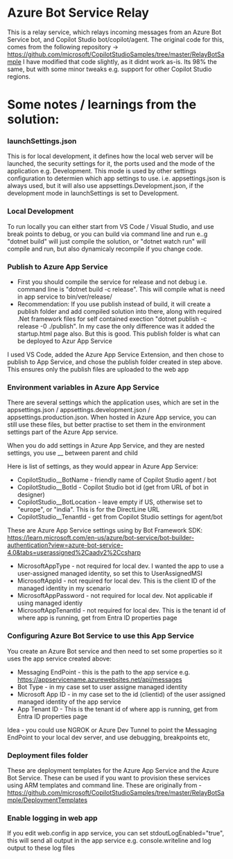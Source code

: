 # Azure Bot Service Relay
This is a relay service, which relays incoming messages from an Azure Bot Service bot, and Copilot Studio bot/copilot/agent.
The original code for this, comes from the following repository -> https://github.com/microsoft/CopilotStudioSamples/tree/master/RelayBotSample
I have modified that code slightly, as it didnt work as-is. Its 98% the same, but with some minor tweaks e.g. support for other Copilot Studio regions.

# Some notes / learnings from the solution:

### launchSettings.json

This is for local development, it defines how the local web server will be launched, the security settings for it, the ports used and the mode of the application e.g. Development. This mode is used by other settings configuration to determien which app settings to use. i.e. appsettings.json is always used, but it will also use appsettings.Development.json, if the development mode in launchSettings is set to Development.

### Local Development

To run locally you can either start from VS Code / Visual Studio, and use break points to debug, or you can build via command line and run e..g "dotnet build" will just compile the solution, or "dotnet watch run" will compile and run, but also dynamicaly recompile if you change code.

### Publish to Azure App Service

 - First you should compile the service for release and not debug i.e. command line is "dotnet build -c release". This will compile what is need in app service to bin/ver/release/
 - Recommendation: If you use publish instead of build, it will create a publish folder and add compiled solution into there, along with required .Net framework files for self contained exection "dotnet publish -c release -0 ./publish". In my case the only difference was it added the startup.html page also. But this is good. This publish folder is what can be deployed to Azur App Service

I used VS Code, added the Azure App Service Extension, and then chose to publish to App Service, and chose the publish folder created in step above. This ensures only the publish files are uploaded to the web app

### Environment variables in Azure App Service

There are several settings which the application uses, which are set in the appsettings.json / appsettings.development.json / appsettings.production.json. When hosted in Azure App service, you can still use these files, but better practise to set them in the environment settings part of the Azure App service.

When you do add settings in Azure App Service, and they are nested settings, you use __ between parent and child

Here is list of settings, as they would appear in Azure App Service:

- CopilotStudio__BotName - friendly name of Copilot Studio agent / bot
- CopilotStudio__BotId - Copilot Studio bot id (get from URL of bot in designer)
- CopilotStudio__BotLocation - leave empty if US, otherwise set to "europe", or "india". This is for the DirectLine URL
- CopilotStudio__TenantId - get from Copilot Studio settings for agent/bot

These are Azure App Service settings using by Bot Framework SDK: https://learn.microsoft.com/en-us/azure/bot-service/bot-builder-authentication?view=azure-bot-service-4.0&tabs=userassigned%2Caadv2%2Ccsharp

- MicrosoftAppType - not required for local dev. I wanted the app to use a user-assigned managed identity, so set this to UserAssignedMSI
- MicrosoftAppId - not required for local dev. This is the client ID of the managed identity in my scenario
- MicrosoftAppPassword - not required for local dev. Not applicable if using managed identiy
- MicrosoftAppTenantId - not required for local dev. This is the tenant id of where app is running, get from Entra ID properties page

### Configuring Azure Bot Service to use this App Service

You create an Azure Bot service and then need to set some properties so it uses the app service created above:

- Messaging EndPoint - this is the path to the app service e.g. https://appservicename.azurewebsites.net/api/messages
- Bot Type - in my case set to user assigne managed identity
- Microsoft App ID - in my case set to the id (clientid) of the user assigned managed identity of the app service
- App Tenant ID - This is the tenant id of where app is running, get from Entra ID properties page

Idea - you could use NGROK or Azure Dev Tunnel to point the Messaging EndPoint to your local dev server, and use debugging, breakpoints etc,

### Deployment files folder

These are deployment templates for the Azure App Service and the Azure Bot Service. These can be used if you want to provision these services using ARM templates and command line. These are originally from - https://github.com/microsoft/CopilotStudioSamples/tree/master/RelayBotSample/DeploymentTemplates

### Enable logging in web app

If you edit web.config in app service, you can set stdoutLogEnabled="true", this will send all output in the app service e.g. console.writeline and log output to these log files

